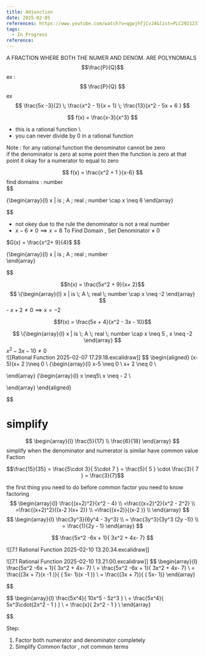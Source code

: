 ```yaml
---
title: Adjunction
date: 2025-02-05
references: https://www.youtube.com/watch?v=qgwjhfjCvJ4&list=PLC292123722B1B450&index=10
tags:
  - In_Progress
reference:
---
```


A FRACTION WHERE BOTH THE NUMER AND DENOM. ARE  POLYNOMIALS 
$$\frac{P}{Q}$$
 ex :  $$
 \frac{P}{Q}
 $$
 ex    
 $$
\frac{5x  -3}{2} \; \frac{x^2 - 1}{x + 1}  \;  \frac{13}{x^2  - 5x  + 6 }
 $$

$$
f(x)   = \frac{x-3}{x^3}
$$
- this is a rational  function  \
- you can never divide by 0  in a rational function  

Note : for any rational function the denominator   cannot be zero   
if the denominator is zero at some point then the function is zero at that point 
it okay for a numerator to equal to zero 

$$
f(x) =  \frac{x^2   + 1  }{x-6}
$$
find domains  : number  
$$


\{\begin{array}{l}
x |  is \;  A \; real \; number  \cap x \neq 6 
\end{array}


$$
- not okey due to the rule the denominator is not a real number 
- $x - 6  \neq 0 \implies x   = 6$ 
To Find Domain  , Set Denominator $\neq$ 0 


$G(x) = \frac{x^2+ 9}{4}$
$$


\{\begin{array}{l}
x |  is \;  A \; real \; number    
\end{array}


$$

$$h(x) =  \frac{5x^2 + 9}{x+ 2}$$$$
\{\begin{array}{l}
x |  is \;  A \; real \; number   \cap x \neq -2  
\end{array}
$$- $x + 2  \neq 0 \implies x   = -2$



$$f(x) =  \frac{5x + 4}{x^2 - 3x - 10}$$ 

$$
\{\begin{array}{l}
x |  is \;  A \; real \; number    \cap x \neq 5   , x  \neq -2 
\end{array}
$$ $x^2 - 3x - 10   \neq 0$  
![[Rational Function 2025-02-07 17.29.18.excalidraw]] 
$$
\begin{aligned}
(x-5)(x+ 2 )\neq 0  \\
\{\begin{array}{l}
x-5 \neq 0   \\
x+ 2 \neq 0  \\

\end{array} 
\{\begin{array}{l}
x \neq5\\
x \neq - 2 \\

\end{array}
\end{aligned}

$$ 
# simplify  
$$
\begin{array}{l}
\frac{5}{17}  \\
\frac{6}{18} 
\end{array} 
$$
simplify when the denominator and  numerator is similar have common value 
Faction 

$$\frac{15}{35}  =  \frac{5\cdot 3}{ 5\cdot 7 }  = \frac{5}{  5 } \cdot \frac{3}{  7   }  = \frac{3}{7}$$

the first thing  you need to do before  common factor you need to know factoring  
$$
\begin{array}{l}
\frac{(x+2)^2}{x^2 - 4}  \\
=\frac{(x+2)^2}{x^2 - 2^2}  \\
=\frac{(x+2)^2}{(x-2 )(x+ 2)} \\
=\frac{(x+2)}{(x-2 )} \\
\end{array} $$
$$ \begin{array}{l}
\frac{3y^3}{6y^4  - 3y^3}  \\
 = \frac{3y^3}{3y^3 (2y -1)} \\
= \frac{1}{2y - 1}
\end{array}
$$

$$
\frac{5x^2 -6x + 1}{ 3x^2 + 4x- 7} 
$$

![[7.1 Rational Function 2025-02-10 13.20.34.excalidraw]]

![[7.1 Rational Function 2025-02-10 13.21.00.excalidraw]]
$$ 
\begin{array}{l}
\frac{5x^2 -6x + 1}{ 3x^2 + 4x- 7}    \\
 = \frac{5x^2 -6x + 1}{ 3x^2 + 4x- 7}  \\
 = \frac{(3x + 7)(x -1 )}{ ( 5x- 1)(x -1 )}  \\
 = \frac{(3x + 7)}{ ( 5x- 1)}
\end{array} 

$$

$$ 
\begin{array}{l}
\frac{5x^4}{ 10x^5  -  5z^3 }    \\
 = \frac{5x^4}{ 5x^3\cdot(2x^2 - 1 ) }   \\
 = \frac{x}{ 2x^2 - 1 }  \\
\end{array} 

$$

Step: 
1. Factor both numerator and denominator completely    
2. Simplify  Common factor , not common terms  
